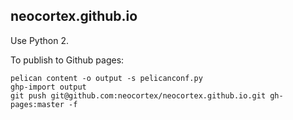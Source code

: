 neocortex.github.io
-------------------

Use Python 2.

To publish to Github pages:

    pelican content -o output -s pelicanconf.py
    ghp-import output
    git push git@github.com:neocortex/neocortex.github.io.git gh-pages:master -f
